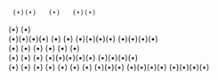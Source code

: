      (•)(•)   (•)   (•)(•)                                    
   (•)                 (•)                                    
(•)(•)(•)(•)  (•)      (•)     (•)(•)(•)(•)     (•)(•)(•)(•)  
   (•)        (•)      (•)    (•)         (•) (•)             
   (•)        (•)      (•)    (•)(•)(•)(•)(•)   (•)(•)(•)(•)  
   (•)        (•)      (•)    (•)                          (•)
   (•)        (•)   (•)(•)(•)   (•)(•)(•)(•)    (•)(•)(•)(•)   
